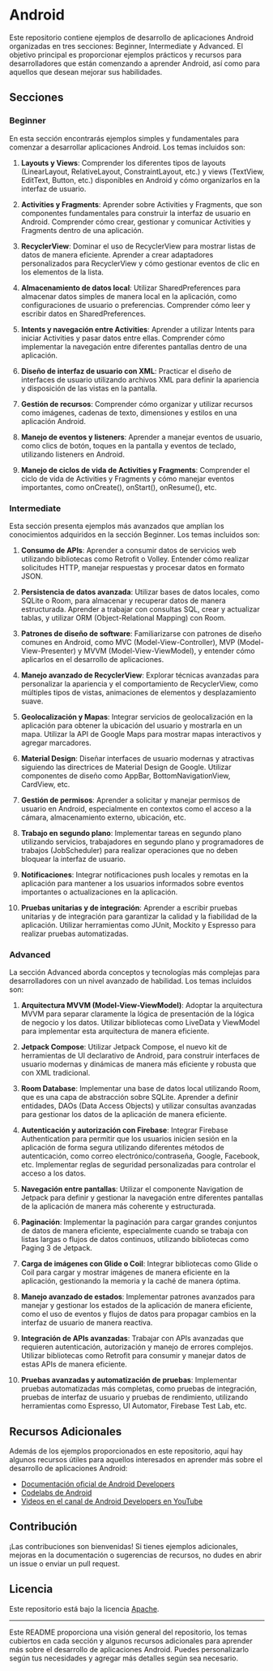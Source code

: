 # Android

Este repositorio contiene ejemplos de desarrollo de aplicaciones Android organizadas en tres secciones: Beginner, Intermediate y Advanced. El objetivo principal es proporcionar ejemplos prácticos y recursos para desarrolladores que están comenzando a aprender Android, así como para aquellos que desean mejorar sus habilidades.

## Secciones

### Beginner

En esta sección encontrarás ejemplos simples y fundamentales para comenzar a desarrollar aplicaciones Android. Los temas incluidos son:

1. **Layouts y Views**: Comprender los diferentes tipos de layouts (LinearLayout, RelativeLayout, ConstraintLayout, etc.) y views (TextView, EditText, Button, etc.) disponibles en Android y cómo organizarlos en la interfaz de usuario.

2. **Activities y Fragments**: Aprender sobre Activities y Fragments, que son componentes fundamentales para construir la interfaz de usuario en Android. Comprender cómo crear, gestionar y comunicar Activities y Fragments dentro de una aplicación.

3. **RecyclerView**: Dominar el uso de RecyclerView para mostrar listas de datos de manera eficiente. Aprender a crear adaptadores personalizados para RecyclerView y cómo gestionar eventos de clic en los elementos de la lista.

4. **Almacenamiento de datos local**: Utilizar SharedPreferences para almacenar datos simples de manera local en la aplicación, como configuraciones de usuario o preferencias. Comprender cómo leer y escribir datos en SharedPreferences.

5. **Intents y navegación entre Activities**: Aprender a utilizar Intents para iniciar Activities y pasar datos entre ellas. Comprender cómo implementar la navegación entre diferentes pantallas dentro de una aplicación.

6. **Diseño de interfaz de usuario con XML**: Practicar el diseño de interfaces de usuario utilizando archivos XML para definir la apariencia y disposición de las vistas en la pantalla.

7. **Gestión de recursos**: Comprender cómo organizar y utilizar recursos como imágenes, cadenas de texto, dimensiones y estilos en una aplicación Android.

8. **Manejo de eventos y listeners**: Aprender a manejar eventos de usuario, como clics de botón, toques en la pantalla y eventos de teclado, utilizando listeners en Android.

9. **Manejo de ciclos de vida de Activities y Fragments**: Comprender el ciclo de vida de Activities y Fragments y cómo manejar eventos importantes, como onCreate(), onStart(), onResume(), etc.


### Intermediate

Esta sección presenta ejemplos más avanzados que amplían los conocimientos adquiridos en la sección Beginner. Los temas incluidos son:


1. **Consumo de APIs**: Aprender a consumir datos de servicios web utilizando bibliotecas como Retrofit o Volley. Entender cómo realizar solicitudes HTTP, manejar respuestas y procesar datos en formato JSON.

2. **Persistencia de datos avanzada**: Utilizar bases de datos locales, como SQLite o Room, para almacenar y recuperar datos de manera estructurada. Aprender a trabajar con consultas SQL, crear y actualizar tablas, y utilizar ORM (Object-Relational Mapping) con Room.

3. **Patrones de diseño de software**: Familiarizarse con patrones de diseño comunes en Android, como MVC (Model-View-Controller), MVP (Model-View-Presenter) y MVVM (Model-View-ViewModel), y entender cómo aplicarlos en el desarrollo de aplicaciones.

4. **Manejo avanzado de RecyclerView**: Explorar técnicas avanzadas para personalizar la apariencia y el comportamiento de RecyclerView, como múltiples tipos de vistas, animaciones de elementos y desplazamiento suave.

5. **Geolocalización y Mapas**: Integrar servicios de geolocalización en la aplicación para obtener la ubicación del usuario y mostrarla en un mapa. Utilizar la API de Google Maps para mostrar mapas interactivos y agregar marcadores.

6. **Material Design**: Diseñar interfaces de usuario modernas y atractivas siguiendo las directrices de Material Design de Google. Utilizar componentes de diseño como AppBar, BottomNavigationView, CardView, etc.

7. **Gestión de permisos**: Aprender a solicitar y manejar permisos de usuario en Android, especialmente en contextos como el acceso a la cámara, almacenamiento externo, ubicación, etc.

8. **Trabajo en segundo plano**: Implementar tareas en segundo plano utilizando servicios, trabajadores en segundo plano y programadores de trabajos (JobScheduler) para realizar operaciones que no deben bloquear la interfaz de usuario.

9. **Notificaciones**: Integrar notificaciones push locales y remotas en la aplicación para mantener a los usuarios informados sobre eventos importantes o actualizaciones en la aplicación.

10. **Pruebas unitarias y de integración**: Aprender a escribir pruebas unitarias y de integración para garantizar la calidad y la fiabilidad de la aplicación. Utilizar herramientas como JUnit, Mockito y Espresso para realizar pruebas automatizadas.

### Advanced

La sección Advanced aborda conceptos y tecnologías más complejas para desarrolladores con un nivel avanzado de habilidad. Los temas incluidos son:

1. **Arquitectura MVVM (Model-View-ViewModel)**: Adoptar la arquitectura MVVM para separar claramente la lógica de presentación de la lógica de negocio y los datos. Utilizar bibliotecas como LiveData y ViewModel para implementar esta arquitectura de manera eficiente.

2. **Jetpack Compose**: Utilizar Jetpack Compose, el nuevo kit de herramientas de UI declarativo de Android, para construir interfaces de usuario modernas y dinámicas de manera más eficiente y robusta que con XML tradicional.

3. **Room Database**: Implementar una base de datos local utilizando Room, que es una capa de abstracción sobre SQLite. Aprender a definir entidades, DAOs (Data Access Objects) y utilizar consultas avanzadas para gestionar los datos de la aplicación de manera eficiente.

4. **Autenticación y autorización con Firebase**: Integrar Firebase Authentication para permitir que los usuarios inicien sesión en la aplicación de forma segura utilizando diferentes métodos de autenticación, como correo electrónico/contraseña, Google, Facebook, etc. Implementar reglas de seguridad personalizadas para controlar el acceso a los datos.

5. **Navegación entre pantallas**: Utilizar el componente Navigation de Jetpack para definir y gestionar la navegación entre diferentes pantallas de la aplicación de manera más coherente y estructurada.

6. **Paginación**: Implementar la paginación para cargar grandes conjuntos de datos de manera eficiente, especialmente cuando se trabaja con listas largas o flujos de datos continuos, utilizando bibliotecas como Paging 3 de Jetpack.

7. **Carga de imágenes con Glide o Coil**: Integrar bibliotecas como Glide o Coil para cargar y mostrar imágenes de manera eficiente en la aplicación, gestionando la memoria y la caché de manera óptima.

8. **Manejo avanzado de estados**: Implementar patrones avanzados para manejar y gestionar los estados de la aplicación de manera eficiente, como el uso de eventos y flujos de datos para propagar cambios en la interfaz de usuario de manera reactiva.

9. **Integración de APIs avanzadas**: Trabajar con APIs avanzadas que requieren autenticación, autorización y manejo de errores complejos. Utilizar bibliotecas como Retrofit para consumir y manejar datos de estas APIs de manera eficiente.

10. **Pruebas avanzadas y automatización de pruebas**: Implementar pruebas automatizadas más completas, como pruebas de integración, pruebas de interfaz de usuario y pruebas de rendimiento, utilizando herramientas como Espresso, UI Automator, Firebase Test Lab, etc.

## Recursos Adicionales

Además de los ejemplos proporcionados en este repositorio, aquí hay algunos recursos útiles para aquellos interesados en aprender más sobre el desarrollo de aplicaciones Android:

- [Documentación oficial de Android Developers](https://developer.android.com/docs)
- [Codelabs de Android](https://developer.android.com/courses)
- [Videos en el canal de Android Developers en YouTube](https://www.youtube.com/user/androiddevelopers)

## Contribución

¡Las contribuciones son bienvenidas! Si tienes ejemplos adicionales, mejoras en la documentación o sugerencias de recursos, no dudes en abrir un issue o enviar un pull request.

## Licencia

Este repositorio está bajo la licencia [Apache](LICENSE).

---

Este README proporciona una visión general del repositorio, los temas cubiertos en cada sección y algunos recursos adicionales para aprender más sobre el desarrollo de aplicaciones Android. Puedes personalizarlo según tus necesidades y agregar más detalles según sea necesario.